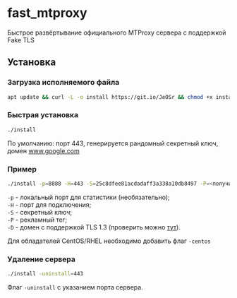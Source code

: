 # fast_mtproxy
Быстрое развёртывание официального MTProxy сервера с поддержкой Fake TLS

## Установка
### Загрузка исполняемого файла
```bash
apt update && curl -L -o install https://git.io/JeOSr && chmod +x install
```

### Быстрая установка
```bash
./install
```

По умолчанию: порт 443, генерируется рандомный секретный ключ, домен www.google.com

### Пример
```bash
./install -p=8888 -H=443 -S=25c8dfee81acdadaff3a338a10db8497 -P=<получить тут @MTProxybot> -D=www.google.com
```
<code>-p</code> - локальный порт для статистики (необязательно);<br>
<code>-H</code> - порт для подключения;<br>
<code>-S</code> - секретный ключ;<br>
<code>-P</code> - рекламный тег;<br>
<code>-D</code> - домен с поддержкой TLS 1.3 (проверить можно <a href="https://www.cdn77.com/tls-test">тут</a>).

Для обладателей CentOS/RHEL необходимо добавить флаг <code>-centos</code>

### Удаление сервера
```bash
./install -uninstall=443
```

Флаг <code>-uninstall</code> с указанием порта сервера.
